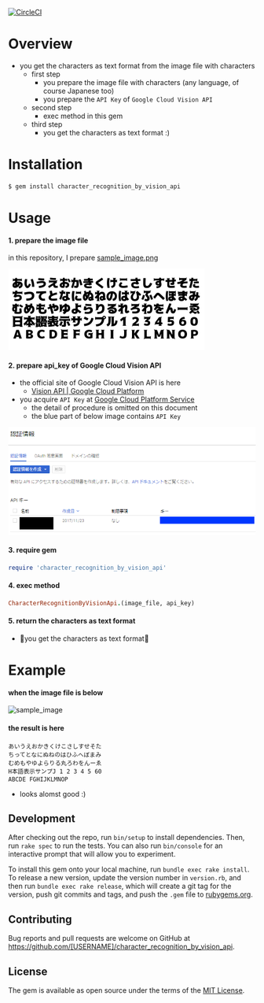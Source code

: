 [![CircleCI](https://circleci.com/gh/corselia/character-recognition-by-vision-api/tree/master.svg?style=svg)](https://circleci.com/gh/corselia/character-recognition-by-vision-api/tree/master)

# Overview
- you get the characters as text format from the image file with characters
    - first step
        - you prepare the image file with characters (any language, of course Japanese too)
        - you prepare the `API Key` of `Google Cloud Vision API`
    - second step
        - exec method in this gem
    - third step
        - you get the characters as text format :)

# Installation
```ruby
$ gem install character_recognition_by_vision_api
```

# Usage

#### 1. prepare the image file
in this repository, I prepare [sample_image.png](spec/sample_image.png)

![sample_image.png](spec/sample_image.png "spec/sample_image.png")

#### 2. prepare api_key of Google Cloud Vision API
- the official site of Google Cloud Vision API is here
    - [Vision API | Google Cloud Platform](https://cloud.google.com/vision/)
- you acquire `API Key` at [Google Cloud Platform Service](https://console.cloud.google.com/)
    - the detail of procedure is omitted on this document
    - the blue part of below image contains `API Key`

![api_key](api_key.png "api_key.png")

#### 3. require gem
```ruby
require 'character_recognition_by_vision_api'
```

#### 4. exec method
```ruby
CharacterRecognitionByVisionApi.(image_file, api_key)
```

#### 5. return the characters as text format
- 🎉you get the characters as text format🎉

# Example

#### when the image file is below

![sample_image](sample_image.png "spec/sample_image.png")

#### the result is here

```
あいうえおかきくけこさしすせそた
ちってとなにぬねのはひふへぼまみ
むめもやゆよらりる丸ろわをんーゑ
H本語表示サンプJ 1 2 3 4 5 60
ABCDE FGHIJKLMNOP
```

- looks alomst good :)

## Development

After checking out the repo, run `bin/setup` to install dependencies. Then, run `rake spec` to run the tests. You can also run `bin/console` for an interactive prompt that will allow you to experiment.

To install this gem onto your local machine, run `bundle exec rake install`. To release a new version, update the version number in `version.rb`, and then run `bundle exec rake release`, which will create a git tag for the version, push git commits and tags, and push the `.gem` file to [rubygems.org](https://rubygems.org).

## Contributing

Bug reports and pull requests are welcome on GitHub at https://github.com/[USERNAME]/character_recognition_by_vision_api.

## License

The gem is available as open source under the terms of the [MIT License](https://opensource.org/licenses/MIT).

